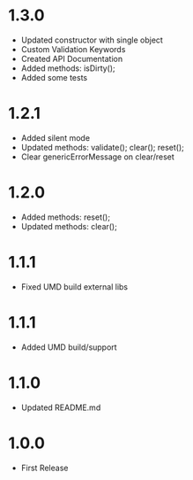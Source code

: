 # 1.3.0

* Updated constructor with single object
* Custom Validation Keywords
* Created API Documentation
* Added methods: isDirty();
* Added some tests

# 1.2.1

* Added silent mode
* Updated methods: validate(); clear(); reset();
* Clear genericErrorMessage on clear/reset

# 1.2.0

* Added methods: reset();
* Updated methods: clear();

# 1.1.1

* Fixed UMD build external libs

# 1.1.1

* Added UMD build/support

# 1.1.0

* Updated README.md

# 1.0.0

* First Release
